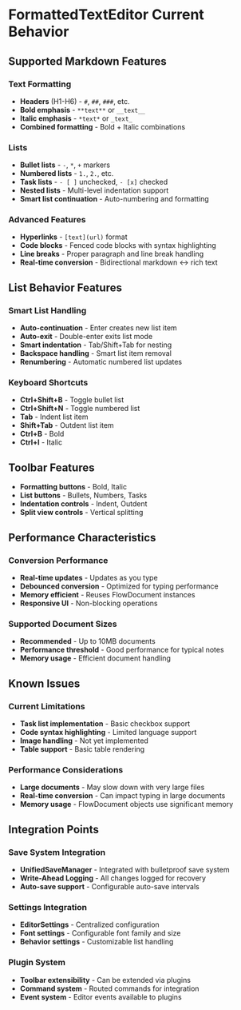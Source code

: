 # FormattedTextEditor Current Behavior

## Supported Markdown Features

### Text Formatting
- **Headers** (H1-H6) - `#`, `##`, `###`, etc.
- **Bold emphasis** - `**text**` or `__text__`
- **Italic emphasis** - `*text*` or `_text_`
- **Combined formatting** - Bold + Italic combinations

### Lists
- **Bullet lists** - `-`, `*`, `+` markers
- **Numbered lists** - `1.`, `2.`, etc.
- **Task lists** - `- [ ]` unchecked, `- [x]` checked
- **Nested lists** - Multi-level indentation support
- **Smart list continuation** - Auto-numbering and formatting

### Advanced Features
- **Hyperlinks** - `[text](url)` format
- **Code blocks** - Fenced code blocks with syntax highlighting
- **Line breaks** - Proper paragraph and line break handling
- **Real-time conversion** - Bidirectional markdown ↔ rich text

## List Behavior Features

### Smart List Handling
- **Auto-continuation** - Enter creates new list item
- **Auto-exit** - Double-enter exits list mode
- **Smart indentation** - Tab/Shift+Tab for nesting
- **Backspace handling** - Smart list item removal
- **Renumbering** - Automatic numbered list updates

### Keyboard Shortcuts
- **Ctrl+Shift+B** - Toggle bullet list
- **Ctrl+Shift+N** - Toggle numbered list  
- **Tab** - Indent list item
- **Shift+Tab** - Outdent list item
- **Ctrl+B** - Bold
- **Ctrl+I** - Italic

## Toolbar Features
- **Formatting buttons** - Bold, Italic
- **List buttons** - Bullets, Numbers, Tasks
- **Indentation controls** - Indent, Outdent
- **Split view controls** - Vertical splitting

## Performance Characteristics

### Conversion Performance
- **Real-time updates** - Updates as you type
- **Debounced conversion** - Optimized for typing performance
- **Memory efficient** - Reuses FlowDocument instances
- **Responsive UI** - Non-blocking operations

### Supported Document Sizes
- **Recommended** - Up to 10MB documents
- **Performance threshold** - Good performance for typical notes
- **Memory usage** - Efficient document handling

## Known Issues

### Current Limitations
- **Task list implementation** - Basic checkbox support
- **Code syntax highlighting** - Limited language support
- **Image handling** - Not yet implemented
- **Table support** - Basic table rendering

### Performance Considerations
- **Large documents** - May slow down with very large files
- **Real-time conversion** - Can impact typing in large documents
- **Memory usage** - FlowDocument objects use significant memory

## Integration Points

### Save System Integration
- **UnifiedSaveManager** - Integrated with bulletproof save system
- **Write-Ahead Logging** - All changes logged for recovery
- **Auto-save support** - Configurable auto-save intervals

### Settings Integration
- **EditorSettings** - Centralized configuration
- **Font settings** - Configurable font family and size
- **Behavior settings** - Customizable list handling

### Plugin System
- **Toolbar extensibility** - Can be extended via plugins
- **Command system** - Routed commands for integration
- **Event system** - Editor events available to plugins
